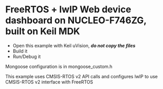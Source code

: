 # FreeRTOS + lwIP Web device dashboard on NUCLEO-F746ZG, built on Keil MDK

- Open this example with Keil uVision, **_do not copy the files_**
- Build it
- Run/Debug it

Mongoose configuration is in mongoose_custom.h

This example uses CMSIS-RTOS v2 API calls and configures lwIP to use CMSIS-RTOS v2 interface with FreeRTOS
